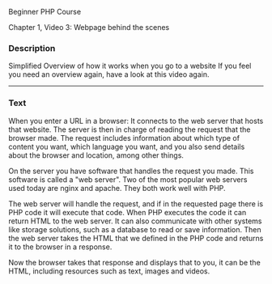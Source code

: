 Beginner PHP Course

Chapter 1, Video 3: Webpage behind the scenes

### Description
Simplified Overview of how it works when you go to a website
If you feel you need an overview again, have a look at this video again.

---- 

### Text
When you enter a URL in a browser: It connects to the web server that hosts that website. The server is then in charge of reading the request that the browser made. 
The request includes information about which type of content you want, which language you want, and you also send details about the browser and location, among other things. 

On the server you have software that handles the request you made. This software is called a "web server". Two of the most popular web servers used today are nginx and apache. They both work well with PHP.

The web server will handle the request, and if in the requested page there is PHP code it will execute that code. 
When PHP executes the code it can return HTML to the web server. 
It can also communicate with other systems like storage solutions, such as a database to read or save information.
Then the web server takes the HTML that we defined in the PHP code and returns it to the browser in a response.

Now the browser takes that response and displays that to you, it can be the HTML, including resources such as text, images and videos.
